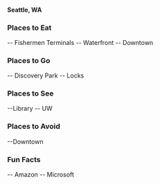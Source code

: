 #### Seattle, WA

### Places to Eat

-- Fishermen Terminals
-- Waterfront
-- Downtown

### Places to Go

-- Discovery Park
-- Locks

### Places to See

--Library
-- UW

### Places to Avoid

--Downtown

### Fun Facts

-- Amazon
-- Microsoft
